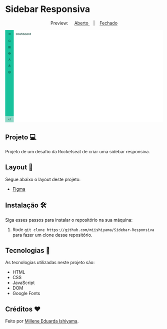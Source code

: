 # Sidebar Responsiva

<p align="center">
  Preview:
    &nbsp;&nbsp;&nbsp;
  <a href="./preview/Aberto">
    Aberto
  </a>
    &nbsp;&nbsp;&nbsp;|&nbsp;&nbsp;&nbsp;
  <a href="./preview/Fechado">
    Fechado
  </a>
</p>

![preview](./preview/Fechado/Sidebar-Responsiva-Fechado.png)

## Projeto 💻
Projeto de um desafio da Rocketseat de criar uma sidebar responsiva.

## Layout 🔖
Segue abaixo o layout deste projeto:
- [Figma](https://www.figma.com/file/3bFjNGDYGrlkQGliietsMo/DD-%2F-Sidebar-Responsiva-(Copy)?t=EZm9cuVLqu4ao6vt-6)

## Instalação 🛠
Siga esses passos para instalar o repositório na sua máquina:
1. Rode `git clone https://github.com/miishiyama/Sidebar-Responsiva` para fazer um clone desse repositório.

## Tecnologias 🚀
As tecnologias utilizadas neste projeto são:
- HTML
- CSS
- JavaScript
- DOM
- Google Fonts

## Créditos ❤️
Feito por [Millene Eduarda Ishiyama](https://github.com/miishiyama/).
